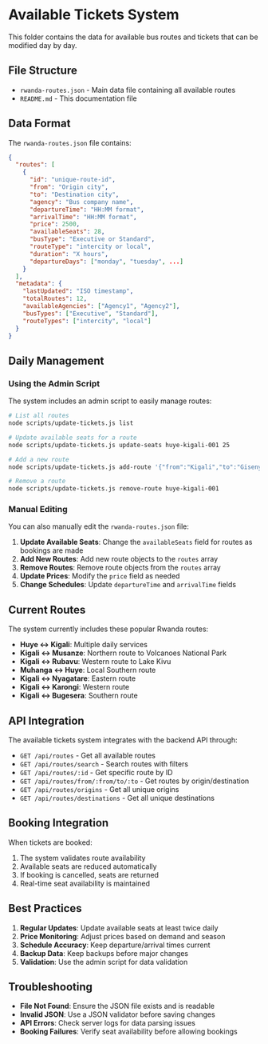 # Available Tickets System

This folder contains the data for available bus routes and tickets that can be modified day by day.

## File Structure

- `rwanda-routes.json` - Main data file containing all available routes
- `README.md` - This documentation file

## Data Format

The `rwanda-routes.json` file contains:

```json
{
  "routes": [
    {
      "id": "unique-route-id",
      "from": "Origin city",
      "to": "Destination city", 
      "agency": "Bus company name",
      "departureTime": "HH:MM format",
      "arrivalTime": "HH:MM format",
      "price": 2500,
      "availableSeats": 28,
      "busType": "Executive or Standard",
      "routeType": "intercity or local",
      "duration": "X hours",
      "departureDays": ["monday", "tuesday", ...]
    }
  ],
  "metadata": {
    "lastUpdated": "ISO timestamp",
    "totalRoutes": 12,
    "availableAgencies": ["Agency1", "Agency2"],
    "busTypes": ["Executive", "Standard"],
    "routeTypes": ["intercity", "local"]
  }
}
```

## Daily Management

### Using the Admin Script

The system includes an admin script to easily manage routes:

```bash
# List all routes
node scripts/update-tickets.js list

# Update available seats for a route
node scripts/update-tickets.js update-seats huye-kigali-001 25

# Add a new route
node scripts/update-tickets.js add-route '{"from":"Kigali","to":"Gisenyi","agency":"Ritco Ltd","departureTime":"10:00","arrivalTime":"14:00","price":4500,"availableSeats":30,"busType":"Executive"}'

# Remove a route
node scripts/update-tickets.js remove-route huye-kigali-001
```

### Manual Editing

You can also manually edit the `rwanda-routes.json` file:

1. **Update Available Seats**: Change the `availableSeats` field for routes as bookings are made
2. **Add New Routes**: Add new route objects to the `routes` array
3. **Remove Routes**: Remove route objects from the `routes` array
4. **Update Prices**: Modify the `price` field as needed
5. **Change Schedules**: Update `departureTime` and `arrivalTime` fields

## Current Routes

The system currently includes these popular Rwanda routes:

- **Huye ↔ Kigali**: Multiple daily services
- **Kigali ↔ Musanze**: Northern route to Volcanoes National Park
- **Kigali ↔ Rubavu**: Western route to Lake Kivu
- **Muhanga ↔ Huye**: Local Southern route
- **Kigali ↔ Nyagatare**: Eastern route
- **Kigali ↔ Karongi**: Western route
- **Kigali ↔ Bugesera**: Southern route

## API Integration

The available tickets system integrates with the backend API through:

- `GET /api/routes` - Get all available routes
- `GET /api/routes/search` - Search routes with filters
- `GET /api/routes/:id` - Get specific route by ID
- `GET /api/routes/from/:from/to/:to` - Get routes by origin/destination
- `GET /api/routes/origins` - Get all unique origins
- `GET /api/routes/destinations` - Get all unique destinations

## Booking Integration

When tickets are booked:

1. The system validates route availability
2. Available seats are reduced automatically
3. If booking is cancelled, seats are returned
4. Real-time seat availability is maintained

## Best Practices

1. **Regular Updates**: Update available seats at least twice daily
2. **Price Monitoring**: Adjust prices based on demand and season
3. **Schedule Accuracy**: Keep departure/arrival times current
4. **Backup Data**: Keep backups before major changes
5. **Validation**: Use the admin script for data validation

## Troubleshooting

- **File Not Found**: Ensure the JSON file exists and is readable
- **Invalid JSON**: Use a JSON validator before saving changes
- **API Errors**: Check server logs for data parsing issues
- **Booking Failures**: Verify seat availability before allowing bookings
